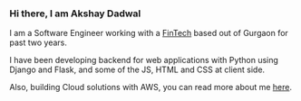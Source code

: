 ### Hi there, I am Akshay Dadwal

I am a Software Engineer working with a [FinTech](https://renewbuy.com) based out of Gurgaon for past two years. 

I have been developing backend for web applications with Python using Django and Flask, and some of the JS, HTML and CSS at client side. 

Also, building Cloud solutions with AWS, you can read more about me [here](https://dadwalakshay.pythonanywhere.com). 
